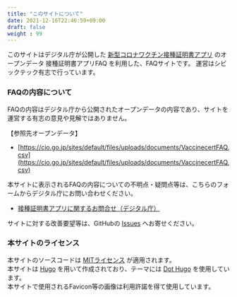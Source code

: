 ```yaml
---
title: "このサイトについて"
date: 2021-12-16T22:46:59+09:00
draft: false
weight : 99
---
```


このサイトはデジタル庁が公開した [新型コロナワクチン接種証明書アプリ](https://www.digital.go.jp/policies/posts/vaccinecert) のオープンデータ 接種証明書アプリFAQ を利用した、FAQサイトです。
運営はシビックテック有志で行っています。

### FAQの内容について

FAQの内容はデジタル庁から公開されたオープンデータの内容であり、サイトを運営する有志の意見や見解ではありません。

【参照先オープンデータ】
- <span style="word-wrap: break-word; overflow-wrap: break-word;">[https://cio.go.jp/sites/default/files/uploads/documents/VaccinecertFAQ.csv](https://cio.go.jp/sites/default/files/uploads/documents/VaccinecertFAQ.csv)</span>

本サイトに表示されるFAQの内容についての不明点・疑問点等は、こちらのフォームからデジタル庁にお問い合わせください。
- [接種証明書アプリに関するお問合せ（デジタル庁）](https://www.digital.go.jp/policies/vaccinecert/contact) 

サイトに対する改善要望等は、GitHubの [Issues](https://github.com/code-for-hamamatsu/vaccinecert-faq/issues) へお寄せください。

### 本サイトのライセンス
本サイトのソースコードは [MITライセンス](https://github.com/code-for-hamamatsu/vaccinecert-faq/blob/main/LICENCE.txt) が適用されます。  
本サイトは [Hugo](https://gohugo.io/) を用いて作成されており、テーマには [Dot Hugo](https://github.com/themefisher/dot-hugo) を使用しています。  
本サイトで使用されるFavicon等の画像は利用許諾を得て使用しています。  
